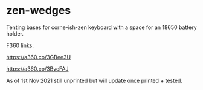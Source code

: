 # zen-wedges
Tenting bases for corne-ish-zen keyboard with a space for an 18650 battery holder.

F360 links:

https://a360.co/3GBee3U

https://a360.co/3BvcFAJ

As of 1st Nov 2021 still unprinted but will update once printed + tested.
